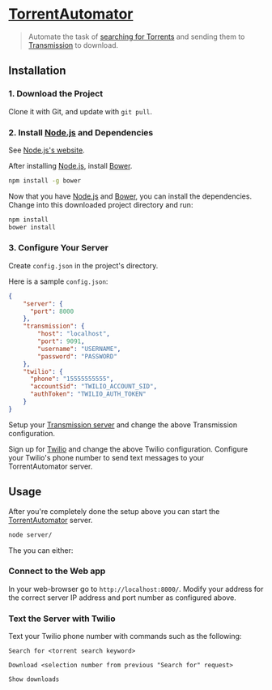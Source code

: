 [TorrentAutomator](https://github.com/Glavin001/TorrentAutomator)
================

> Automate the task of [searching for Torrents](http://kickass.to/) and sending them to [Transmission](https://www.transmissionbt.com/) to download.

## Installation

### 1. Download the Project

Clone it with Git, and update with `git pull`.

### 2. Install [Node.js](http://nodejs.org/) and Dependencies

See [Node.js's website](http://nodejs.org/).

After installing [Node.js](http://nodejs.org/),
install [Bower](http://bower.io/).

```bash
npm install -g bower
```

Now that you have [Node.js](http://nodejs.org/)
and [Bower](http://bower.io/), you can install the dependencies.
Change into this downloaded project directory and run:

```bash
npm install
bower install
```

### 3. Configure Your Server

Create `config.json` in the project's directory.

Here is a sample `config.json`:

```json
{
    "server": {
      "port": 8000
    },
    "transmission": {
        "host": "localhost",
        "port": 9091,
        "username": "USERNAME",
        "password": "PASSWORD"
    },
    "twilio": {
      "phone": "15555555555",
      "accountSid": "TWILIO_ACCOUNT_SID",
      "authToken": "TWILIO_AUTH_TOKEN"
    }
}
```

Setup your [Transmission server](https://www.transmissionbt.com/) and
change the above Transmission configuration.

Sign up for [Twilio](https://www.twilio.com) and
change the above Twilio configuration.
Configure your Twilio's phone number to send text messages to
your TorrentAutomator server.

## Usage

After you're completely done the setup above
you can start the [TorrentAutomator](https://github.com/Glavin001/TorrentAutomator) server.

```bash
node server/
```

The you can either:

### Connect to the Web app

In your web-browser go to `http://localhost:8000/`.
Modify your address for the correct server IP address and
port number as configured above.

### Text the Server with Twilio

Text your Twilio phone number with commands such as the following:

```
Search for <torrent search keyword>
```

```
Download <selection number from previous "Search for" request>
```

```
Show downloads
```
